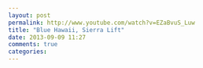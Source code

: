 ```yaml
---
layout: post
permalink: http://www.youtube.com/watch?v=EZaBvuS_Luw
title: "Blue Hawaii, Sierra Lift"
date: 2013-09-09 11:27
comments: true
categories: 
---
```

